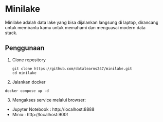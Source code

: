 # Minilake
Minilake adalah data lake yang bisa dijalankan langsung di laptop, dirancang untuk membantu kamu untuk memahami dan menguasai modern data stack.

## Penggunaan
1. Clone repository
   ```
   git clone https://github.com/datalearns247/minilake.git
   cd minilake
   ```

2. Jalankan docker
```
docker compose up -d
```
   
3. Mengakses service melalui browser:
- Jupyter Notebook : http://localhost:8888
- Minio : http://localhost:9001
